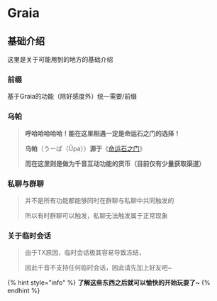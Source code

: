 # Graia

## 基础介绍

这里是关于可能用到的地方的基础介绍

### 前缀

基于Graia的功能（除好感度外）统一需要/前缀

### 乌帕

> **呼哈哈哈哈哈！能在这里相遇一定是命运石之门的选择！**
>
> **乌帕**（うーぱ（Ūpa））**源于**《[命运石之门](https://zh.moegirl.org.cn/%E5%91%BD%E8%BF%90%E7%9F%B3%E4%B9%8B%E9%97%A8)》
>
> **而在这里则是做为千音互动功能的货币（目前仅有少量获取渠道）**

### 私聊与群聊

> 并不是所有功能都能够同时在群聊与私聊中共同触发的
>
> 所以有时群聊可以触发，私聊无法触发属于正常现象

### 关于临时会话

> 由于TX原因，临时会话极其容易导致冻结，
>
> 因此千音不支持任何临时会话，因此请先加上好友吧\~

{% hint style="info" %}
**了解这些东西之后就可以愉快的开始玩耍了\~**
{% endhint %}
